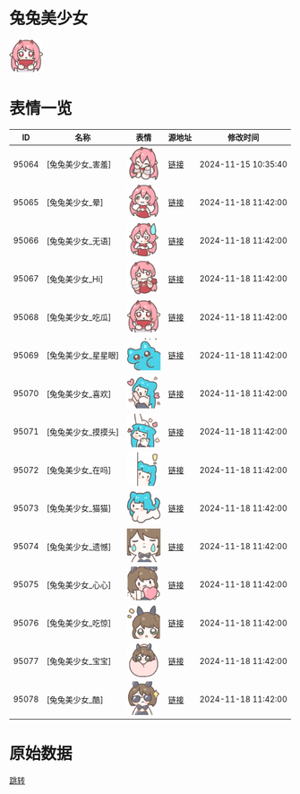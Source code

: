 # 兔兔美少女

<img src="./cover.png" height="60" alt="cover" />

# 表情一览

|ID|名称|表情|源地址|修改时间|
|----|----|----|----|----|
|95064|[兔兔美少女_害羞]|<img src="./pic/095064_%5B兔兔美少女_害羞%5D.png" height="60" alt="害羞"/>|[链接](https://i0.hdslb.com/bfs/garb/309b3873867b1cda5a19eb99f8dc97add250ee67.png)|2024-11-15 10:35:40|
|95065|[兔兔美少女_晕]|<img src="./pic/095065_%5B兔兔美少女_晕%5D.png" height="60" alt="晕"/>|[链接](https://i0.hdslb.com/bfs/garb/9af2365524be9c3def491afd0d8d6cf82ac0e0a2.png)|2024-11-18 11:42:00|
|95066|[兔兔美少女_无语]|<img src="./pic/095066_%5B兔兔美少女_无语%5D.png" height="60" alt="无语"/>|[链接](https://i0.hdslb.com/bfs/garb/05a47317d041f3347885ff59bac7a427ec85b499.png)|2024-11-18 11:42:00|
|95067|[兔兔美少女_Hi]|<img src="./pic/095067_%5B兔兔美少女_Hi%5D.png" height="60" alt="Hi"/>|[链接](https://i0.hdslb.com/bfs/garb/ad99bd26d9dac8f2e1dc1cfdef4f8bfa20be1bfa.png)|2024-11-18 11:42:00|
|95068|[兔兔美少女_吃瓜]|<img src="./pic/095068_%5B兔兔美少女_吃瓜%5D.png" height="60" alt="吃瓜"/>|[链接](https://i0.hdslb.com/bfs/garb/a9627af4c6e92b5b2798c234a2f1bf5f2f24cab6.png)|2024-11-18 11:42:00|
|95069|[兔兔美少女_星星眼]|<img src="./pic/095069_%5B兔兔美少女_星星眼%5D.png" height="60" alt="星星眼"/>|[链接](https://i0.hdslb.com/bfs/garb/a7059b844e536acd001979ec302864a95a9091e6.png)|2024-11-18 11:42:00|
|95070|[兔兔美少女_喜欢]|<img src="./pic/095070_%5B兔兔美少女_喜欢%5D.png" height="60" alt="喜欢"/>|[链接](https://i0.hdslb.com/bfs/garb/3a9df457d2452ed292b242fd69cf295a01b4301d.png)|2024-11-18 11:42:00|
|95071|[兔兔美少女_摸摸头]|<img src="./pic/095071_%5B兔兔美少女_摸摸头%5D.png" height="60" alt="摸摸头"/>|[链接](https://i0.hdslb.com/bfs/garb/51cea37f2f3b91405a7ad478a5d16d031e06dd62.png)|2024-11-18 11:42:00|
|95072|[兔兔美少女_在吗]|<img src="./pic/095072_%5B兔兔美少女_在吗%5D.png" height="60" alt="在吗"/>|[链接](https://i0.hdslb.com/bfs/garb/076d1a9a517950f07e740668434094f16a932526.png)|2024-11-18 11:42:00|
|95073|[兔兔美少女_猫猫]|<img src="./pic/095073_%5B兔兔美少女_猫猫%5D.png" height="60" alt="猫猫"/>|[链接](https://i0.hdslb.com/bfs/garb/1fb61f8afa4724da4108d413f1cea79381253efc.png)|2024-11-18 11:42:00|
|95074|[兔兔美少女_遗憾]|<img src="./pic/095074_%5B兔兔美少女_遗憾%5D.png" height="60" alt="遗憾"/>|[链接](https://i0.hdslb.com/bfs/garb/083570fcac462903f2cb168dc63c11e209f87d70.png)|2024-11-18 11:42:00|
|95075|[兔兔美少女_心心]|<img src="./pic/095075_%5B兔兔美少女_心心%5D.png" height="60" alt="心心"/>|[链接](https://i0.hdslb.com/bfs/garb/d07cbce3bc9cc9d974cda985a6e3a196ab9e7191.png)|2024-11-18 11:42:00|
|95076|[兔兔美少女_吃惊]|<img src="./pic/095076_%5B兔兔美少女_吃惊%5D.png" height="60" alt="吃惊"/>|[链接](https://i0.hdslb.com/bfs/garb/05d69c13201f6131fe73c6dffc6b64d630d4117b.png)|2024-11-18 11:42:00|
|95077|[兔兔美少女_宝宝]|<img src="./pic/095077_%5B兔兔美少女_宝宝%5D.png" height="60" alt="宝宝"/>|[链接](https://i0.hdslb.com/bfs/garb/86f0a6e09c466d119601015666af7b7ca22a9fd9.png)|2024-11-18 11:42:00|
|95078|[兔兔美少女_酷]|<img src="./pic/095078_%5B兔兔美少女_酷%5D.png" height="60" alt="酷"/>|[链接](https://i0.hdslb.com/bfs/garb/50e000cb0620d9f40e29ff1fdf4563f11d3f3936.png)|2024-11-18 11:42:00|

# 原始数据

[跳转](./raw.json)

